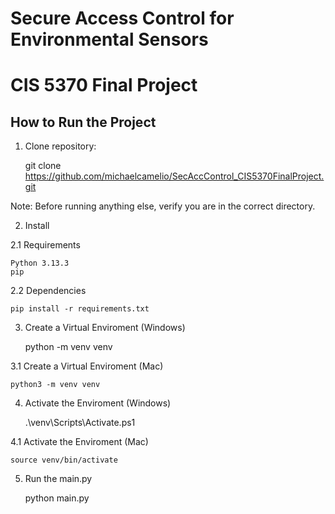 # Secure Access Control for Environmental Sensors
# CIS 5370 Final Project

## How to Run the Project

1. Clone repository:
   
    git clone https://github.com/michaelcamelio/SecAccControl_CIS5370FinalProject.git

Note: Before running anything else, verify you are in the correct directory.

2. Install 

2.1 Requirements

    Python 3.13.3
    pip

2.2 Dependencies

    pip install -r requirements.txt

3. Create a Virtual Enviroment (Windows)

    python -m venv venv

3.1 Create a Virtual Enviroment (Mac)

    python3 -m venv venv

4. Activate the Enviroment (Windows)

    .\venv\Scripts\Activate.ps1

4.1 Activate the Enviroment (Mac)

    source venv/bin/activate

5. Run the main.py

    python main.py

